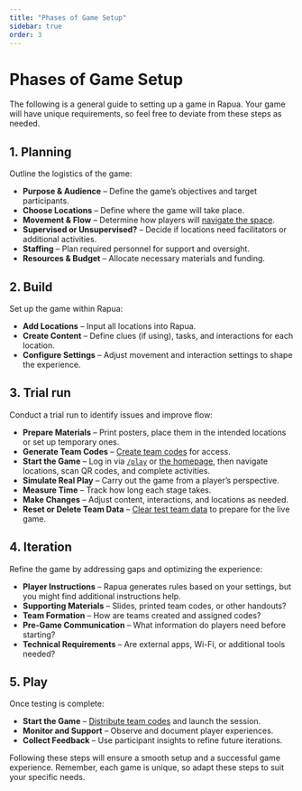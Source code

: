 ```yaml
---
title: "Phases of Game Setup"
sidebar: true
order: 3
---
```


# Phases of Game Setup

The following is a general guide to setting up a game in Rapua. Your game will have unique requirements, so feel free to deviate from these steps as needed.

## 1. Planning

Outline the logistics of the game:

- **Purpose & Audience** – Define the game’s objectives and target participants.
- **Choose Locations** – Define where the game will take place.
- **Movement & Flow** – Determine how players will [navigate the space](/docs/user/quickstart#step-4-update-game-settings).
- **Supervised or Unsupervised?** – Decide if locations need facilitators or additional activities.
- **Staffing** – Plan required personnel for support and oversight.
- **Resources & Budget** – Allocate necessary materials and funding.

## 2. Build

Set up the game within Rapua:

- **Add Locations** – Input all locations into Rapua.
- **Create Content** – Define clues (if using), tasks, and interactions for each location.
- **Configure Settings** – Adjust movement and interaction settings to shape the experience.

## 3. Trial run

Conduct a trial run to identify issues and improve flow:

- **Prepare Materials** – Print posters, place them in the intended locations or set up temporary ones.
- **Generate Team Codes** – [Create team codes](/docs/user/players-and-teams#creating-teams) for access.
- **Start the Game** – Log in via [`/play`](/play) or [the homepage](/), then navigate locations, scan QR codes, and complete activities.
- **Simulate Real Play** – Carry out the game from a player’s perspective.
- **Measure Time** – Track how long each stage takes.
- **Make Changes** – Adjust content, interactions, and locations as needed.
- **Reset or Delete Team Data** – [Clear test team data](/docs/user/players-and-teams#deleting-and-resetting-teams) to prepare for the live game.

## 4. Iteration

Refine the game by addressing gaps and optimizing the experience:

- **Player Instructions** – Rapua generates rules based on your settings, but you might find additional instructions help.
- **Supporting Materials** – Slides, printed team codes, or other handouts?
- **Team Formation** – How are teams created and assigned codes?
- **Pre-Game Communication** – What information do players need before starting?
- **Technical Requirements** – Are external apps, Wi-Fi, or additional tools needed?

## 5. Play

Once testing is complete:

- **Start the Game** – [Distribute team codes](/docs/user/players-and-teams#distributing-team-codes) and launch the session.
- **Monitor and Support** – Observe and document player experiences.
- **Collect Feedback** – Use participant insights to refine future iterations.

Following these steps will ensure a smooth setup and a successful game experience. Remember, each game is unique, so adapt these steps to suit your specific needs.

